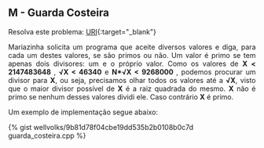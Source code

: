 ## M - Guarda Costeira

Resolva este problema:
[URI][uri-1247]{:target="_blank"}

<p align="justify">
Mariazinha solicita um programa que aceite diversos valores e diga, para cada um destes valores, se são primos ou não. Um valor é primo se tem apenas dois divisores: um e o próprio valor.  Como os valores de <b>X &lt; 2147483648 </b>,  <b> &radic;X &lt; 46340</b> e <b>N*&radic;X &lt; 9268000 </b>, podemos procurar um divisor para <b>X</b>, ou seja, precisamos olhar todos os valores até a  <b> &radic;X</b>, visto que o maior divisor possível de <b>X</b> é a raiz quadrada do mesmo. <b>X</b> não é primo se nenhum desses valores dividi ele. Caso contrário <b>X</b> é primo. 
</p>


Um exemplo de implementação segue abaixo:

{% gist wellvolks/9b81d78f04cbe19dd535b2b0108b0c7d guarda_costeira.cpp %}


[uri-1247]:		https://www.urionlinejudge.com.br/judge/pt/problems/view/1247
